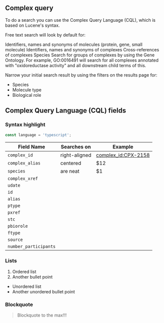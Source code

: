## Complex query

To do a search you can use the Complex Query Language (CQL), which is based on Lucene's syntax.

Free text search will look by default for:

Identifiers, names and synonyms of molecules (protein, gene, small molecule)
Identifiers, names and synonyms of complexes
Cross-references of complexes
Species
Search for groups of complexes by using the Gene Ontology. For example, GO:0016491 will search for all complexes annotated with "oxidoreductase activity" and all downstream child terms of this.

Narrow your initial search result by using the filters on the results page for:

- Species
- Molecule type
- Biological role

## Complex Query Language (CQL) fields

### Syntax highlight
```typescript
const language = 'typescript';
```

|Field Name          | Searches on   | Example  |
|--------------------|---------------|----------|
|`complex_id`          | right-aligned | [complex_id:CPX-2158](https://complex-portal.github.io/complex-portal-view/complex/search?query=complex_id:CPX-2158 "Search by complex ac")|
|`complex_alias`       | centered      |   $12  |
|`species`             | are neat      |    $1  |
|`complex_xref`        |               |        |
|`udate`               |               |        |
|`id`                  |               |        |
|`alias`               |               |        |
|`ptype`               |               |        |
|`pxref`               |               |        |
|`stc`                |               |        |
|`pbiorole`           |               |        |
|`ftype`               |               |        |
|`source`              |               |        |
|`number_participants` |               |        |


### Lists
1. Ordered list
2. Another bullet point
  - Unordered list
  - Another unordered bullet point

### Blockquote
> Blockquote to the max!!!
